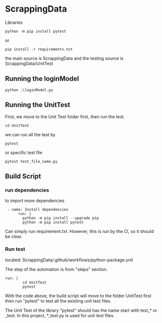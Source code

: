 # ScrappingData

Libraries

```
python -m pip install pytest
```

or

```
pip install -r requirements.txt
```

the main source is ScrappingData
and the testing source is ScrappingData/UnitTest

## Running the loginModel
```
python .\loginModel.py
```
## Running the UnitTest
First, we move to the Unit Test folder first, then run the test.

```
cd UnitTest
```

we can run all the test by
```
pytest
```
or specific test file
```
pytest test_file_name.py
```

## Build Script

### run dependencies

to import more dependencies

```
 - name: Install dependencies
      run: |
        python -m pip install --upgrade pip
        python -m pip install pytest
```

Can simply run requirement.txt. However, this is run by the CI, so it should be clear.

### Run test

located: ScrappingData/.github/workflows/python-package.yml

The step of the automation is from "steps" section.

```
run: |
        cd UnitTest
        pytest
```
With the code above, the build script will move to the folder UnitTest first then run "pytest" to test all the existing unit test files.

The Unit Test of the library "pytest" should has the name start with test_* or _test. In this project, *_test.py is used for unit test files.
